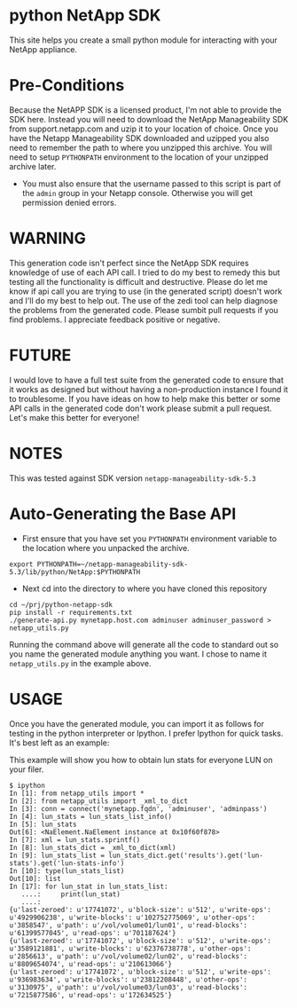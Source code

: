 python NetApp SDK
=================
This site helps you create a small python module for interacting with your NetApp appliance.  

Pre-Conditions
==============
Because the NetAPP SDK is a licensed product, I'm not able to provide the SDK here.  Instead you will need to download the NetApp Manageability SDK from support.netapp.com and uzip it to your location of choice.  Once you have the Netapp Manageability SDK downloaded and uzipped you also need to remember the path to where you unzipped this archive.  You will need to setup `PYTHONPATH` environment to the location of your unzipped archive later. 

* You must also ensure that the username passed to this script is part of the
  `admin` group in your Netapp console. Otherwise you will
 get permission denied errors.

WARNING
=======
This generation code isn't perfect since the NetApp SDK requires knowledge of use of each API call.  I tried to do my best to remedy this but testing all the functionality is difficult and destructive.  Please do let me know if api call you are trying to use (in the generated script) doesn't work and I'll do my best to help out.   The use of the zedi tool can help diagnose the problems from the generated code.  Please sumbit pull requests if you find problems.  I appreciate feedback positive or negative.  

FUTURE
======
I would love to have a full test suite from the generated code to ensure that it works as designed but without having a non-production instance I found it to troublesome.  If you have ideas on how to help make this better or some API calls in the generated code don't work please submit a pull request.  Let's make this better for everyone!

NOTES
=====
This was tested against SDK version `netapp-manageability-sdk-5.3`

Auto-Generating the Base API
============================
* First ensure that you have set you `PYTHONPATH` environment variable to the location where you unpacked the archive.
```
export PYTHONPATH=~/netapp-manageability-sdk-5.3/lib/python/NetApp:$PYTHONPATH
```
* Next cd into the directory to where you have cloned this repository
```
cd ~/prj/python-netapp-sdk
pip install -r requirements.txt
./generate-api.py mynetapp.host.com adminuser adminuser_password >
netapp_utils.py
```

Running the command above will generate all the code to standard out so you name the generated module anything you want.  I chose to name it `netapp_utils.py` in the example above.

USAGE
=====
Once you have the generated module, you can import it as follows for testing in the python interpreter or Ipython.  I prefer Ipython for quick tasks.  It's best left as an example:

This example will show you how to obtain lun stats for everyone LUN on your filer.

```
$ ipython
In [1]: from netapp_utils import *
In [2]: from netapp_utils import _xml_to_dict
In [3]: conn = connect('mynetapp.fqdn', 'adminuser', 'adminpass')
In [4]: lun_stats = lun_stats_list_info()
In [5]: lun_stats
Out[6]: <NaElement.NaElement instance at 0x10f60f878>
In [7]: xml = lun_stats.sprintf()
In [8]: lun_stats_dict = _xml_to_dict(xml)
In [9]: lun_stats_list = lun_stats_dict.get('results').get('lun-stats').get('lun-stats-info')
In [10]: type(lun_stats_list)
Out[10]: list
In [17]: for lun_stat in lun_stats_list:
   ....:     print(lun_stat)
   ....:     
{u'last-zeroed': u'17741072', u'block-size': u'512', u'write-ops': u'4929906238', u'write-blocks': u'102752775069', u'other-ops': u'3858547', u'path': u'/vol/volume01/lun01', u'read-blocks': u'61399577045', u'read-ops': u'701187624'}
{u'last-zeroed': u'17741072', u'block-size': u'512', u'write-ops': u'3589121881', u'write-blocks': u'62376738778', u'other-ops': u'2856613', u'path': u'/vol/volume02/lun02', u'read-blocks': u'8809654074', u'read-ops': u'210613066'}
{u'last-zeroed': u'17741072', u'block-size': u'512', u'write-ops': u'936983634', u'write-blocks': u'23812208448', u'other-ops': u'3130975', u'path': u'/vol/volume03/lun03', u'read-blocks': u'7215877586', u'read-ops': u'172634525'}
```
